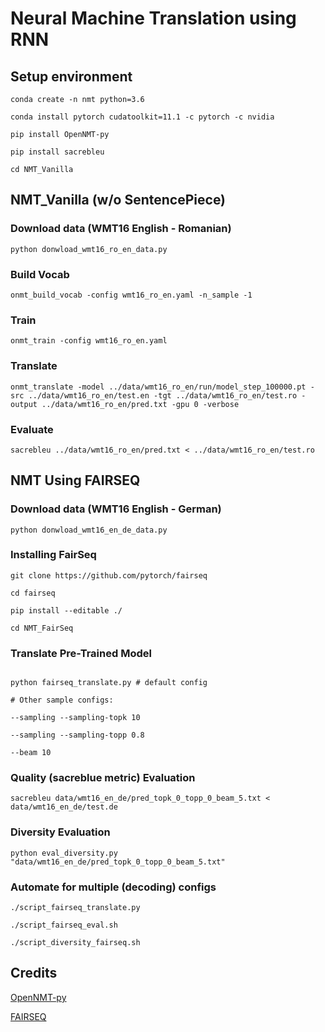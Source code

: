 # Neural Machine Translation using RNN

## Setup environment

```
conda create -n nmt python=3.6

conda install pytorch cudatoolkit=11.1 -c pytorch -c nvidia

pip install OpenNMT-py

pip install sacrebleu

cd NMT_Vanilla
```

## NMT_Vanilla (w/o SentencePiece)

### Download data (WMT16 English - Romanian)

```
python donwload_wmt16_ro_en_data.py
```

### Build Vocab
```
onmt_build_vocab -config wmt16_ro_en.yaml -n_sample -1
```

### Train
```
onmt_train -config wmt16_ro_en.yaml
```

### Translate
```
onmt_translate -model ../data/wmt16_ro_en/run/model_step_100000.pt -src ../data/wmt16_ro_en/test.en -tgt ../data/wmt16_ro_en/test.ro -output ../data/wmt16_ro_en/pred.txt -gpu 0 -verbose
```

### Evaluate
```
sacrebleu ../data/wmt16_ro_en/pred.txt < ../data/wmt16_ro_en/test.ro
```

## NMT Using FAIRSEQ

### Download data (WMT16 English - German)
```
python donwload_wmt16_en_de_data.py
```

### Installing FairSeq

```
git clone https://github.com/pytorch/fairseq

cd fairseq

pip install --editable ./

cd NMT_FairSeq
```

### Translate Pre-Trained Model
```

python fairseq_translate.py # default config

# Other sample configs:

--sampling --sampling-topk 10

--sampling --sampling-topp 0.8

--beam 10
```

### Quality (sacreblue metric) Evaluation
```
sacrebleu data/wmt16_en_de/pred_topk_0_topp_0_beam_5.txt < data/wmt16_en_de/test.de
```

### Diversity Evaluation
```
python eval_diversity.py "data/wmt16_en_de/pred_topk_0_topp_0_beam_5.txt"
```

### Automate for multiple (decoding) configs
```
./script_fairseq_translate.py

./script_fairseq_eval.sh

./script_diversity_fairseq.sh
```

## Credits
[OpenNMT-py](https://github.com/OpenNMT/OpenNMT-py)

[FAIRSEQ](https://github.com/pytorch/fairseq)
